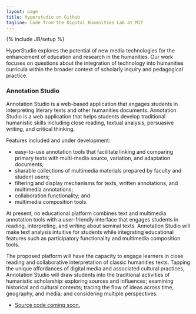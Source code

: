 ```yaml
---
layout: page
title: Hyperstudio on Github
tagline: Code from the Digital Humanities Lab at MIT
---
```

{% include JB/setup %}

HyperStudio explores the potential of new media technologies for the enhancement of education and research in the humanities. Our work focuses on questions about the integration of technology into humanities curricula within the broader context of scholarly inquiry and pedagogical practice.

### Annotation Studio

Annotation Studio is a web-based application that engages students in interpreting literary texts and other humanities documents. Annotation Studio is a web application that helps students develop traditional humanistic skills including close reading, textual analysis, persuasive writing, and critical thinking.

Features included and under development: 
- easy-to-use annotation tools that facilitate linking and comparing primary texts with multi-media source, variation, and adaptation documents; 
- sharable collections of multimedia materials prepared by faculty and student users; 
- filtering and display mechanisms for texts, written annotations, and multimedia annotations; 
- collaboration functionality; and 
- multimedia composition tools.

At present, no educational platform combines text and multimedia annotation tools with a user-friendly interface that engages students in reading, interpreting, and writing about seminal texts. Annotation Studio will make text analysis intuitive for students while integrating educational features such as participatory functionality and multimedia composition tools.

The proposed platform will have the capacity to engage learners in close reading and collaborative interpretation of classic humanities texts. Tapping the unique affordances of digital media and associated cultural practices, Annotation Studio will draw students into the traditional activities of humanistic scholarship: exploring sources and influences; examining historical and cultural contexts; tracing the flow of ideas across time, geography, and media; and considering multiple perspectives.

- [Source code coming soon.](http://github.com/hyperstudio/)
